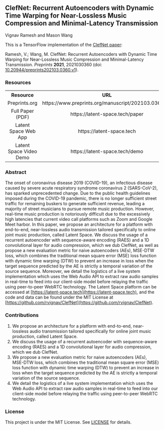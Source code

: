 ## ClefNet: Recurrent Autoencoders with Dynamic Time Warping for Near-Lossless Music Compression and Minimal-Latency Transmission
Vignav Ramesh and Mason Wang

This is a TensorFlow implementation of the [ClefNet paper](https://www.preprints.org/manuscript/202103.0360/v1):

Ramesh, V.; Wang, M. ClefNet: Recurrent Autoencoders with Dynamic Time Warping for Near-Lossless Music Compression and Minimal-Latency Transmission. *Preprints* **2021**, 2021030360 (doi: [10.20944/preprints202103.0360.v1](https://www.preprints.org/manuscript/202103.0360/v1)).

### Resources

<table><tbody>
<!-- START TABLE -->
<!-- TABLE HEADER -->
<th valign="bottom">Resource</th>
<th valign="bottom">URL</th>
<!-- TABLE BODY -->
<tr>
<td align="center">Preprints.org</td>
<td align="center">https://www.preprints.org/manuscript/202103.0360/v1</td>
</tr>
 <tr>
<td align="center">Full Paper (PDF)</td>
<td align="center">https://latent-space.tech/paper</td>
</tr>
  <tr>
<td align="center">Latent Space Web App</td>
<td align="center">https://latent-space.tech</td>
</tr>
 <tr>
<td align="center">Latent Space Video Demo</td>
<td align="center">https://latent-space.tech/demo</td>
</tr>
</tbody></table>

### Abstract
The onset of coronavirus disease 2019 (COVID-19), an infectious disease caused by severe acute respiratory syndrome coronavirus 2 (SARS-CoV-2), has sparked unprecedented change. Due to the public health guidelines imposed during the COVID-19 pandemic, there is no longer sufficient street traffic for remaining buskers to generate sufficient revenue, leading a majority of street musicians to pursue remote music production. However, real-time music production is notoriously difficult due to the excessively high latencies that current video call platforms such as Zoom and Google Meet harbor. In this paper, we propose an architecture for a platform with end-to-end, near-lossless audio transmission tailored specifically to online joint music production, called Latent Space. We discuss the usage of a recurrent autoencoder with sequence-aware encoding (RAES) and a 1D convolutional layer for audio compression, which we dub ClefNet, as well as propose a new evaluation metric for naive autoencoders (AEs), MSE-DTW loss, which combines the traditional mean square error (MSE) loss function with dynamic time warping (DTW) to prevent an increase in loss when the target sequence predicted by the AE is strictly a temporal variation of the source sequence. Moreover, we detail the logistics of a live system implementation which uses the Web Audio API to extract raw audio samples in real-time to feed into our client-side model before relaying the traffic using peer-to-peer WebRTC technology. The Latent Space platform can be accessed at [https://latent-space.tech](https://latent-space.tech), and the code and data can be found under the MIT License at [https://github.com/rvignav/ClefNet](https://github.com/rvignav/ClefNet).

### Contributions
1. We propose an architecture for a platform with end-to-end, near-lossless audio transmission tailored specifically for online joint music production, called Latent Space. 
2. We discuss the usage of a recurrent autoencoder with sequence-aware encoding (RAES) and a 1D convolutional layer for audio compression, which we dub ClefNet.
3. We propose a new evaluation metric for naive autoencoders (AEs), MSE-DTW loss, which combines the traditional mean square error (MSE) loss function with dynamic time warping (DTW) to prevent an increase in loss when the target sequence predicted by the AE is strictly a temporal variation of the source sequence.
4. We detail the logistics of a live system implementation which uses the Web Audio API to extract raw audio samples in real-time to feed into our client-side model before relaying the traffic using peer-to-peer WebRTC technology.

### License
This project is under the MIT License. See [LICENSE](LICENSE) for details.
